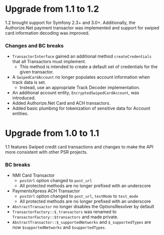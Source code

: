 # Upgrade from 1.1 to 1.2

1.2 brought support for Symfony 2.3+ and 3.0+. Additionally, the Authorize.Net payment transactor was implemented and support for swiped card information decoding was improved.

### Changes and BC breaks
* `TransactorInterface` gained an additional method `createCredentials` that all Transactors must implement.
    * This method is intended to create a default set of credentials for the given transactor.
* A `SwipedCardAccount` no longer populates account information when track data is set.
    * Instead, use an appropriate Track Decoder implementation.
* An additional account entity, `EncryptedSwipedCardAccount`, was introduced.
* Added Authorize.Net Card and ACH transactors.
* Added basic plumbing for tokenization of sensitive data for Account entities.


# Upgrade from 1.0 to 1.1

1.1 features Swiped credit card transactions and changes to make the API more consistent with other PSR projects.

### BC breaks
* NMI Card Transactor
    * `postUrl` option changed to `post_url`
    * All protected methods are no longer prefixed with an underscore
* PaymentsXpress ACH Transactor
    * `postUrl` option changed to `post_url`, `testMode` to `test_mode`
    * All protected methods are no longer prefixed with an underscore
* `AbstractTransactor` no longer disables the OptionsResolver by default
* `TransactorFactory::$_transactors` was renamed to `TransactorFactory::$transactors` and made private.
* `AbstractTransactor::$_supportedNetworks` and `$_supportedTypes` are now `$supportedNetworks` and `$supportedTypes`.
